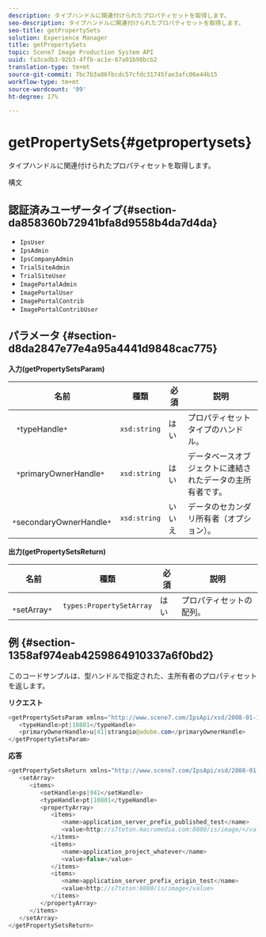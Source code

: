 ```yaml
---
description: タイプハンドルに関連付けられたプロパティセットを取得します。
seo-description: タイプハンドルに関連付けられたプロパティセットを取得します。
seo-title: getPropertySets
solution: Experience Manager
title: getPropertySets
topic: Scene7 Image Production System API
uuid: fa3cadb3-92b3-4ffb-ac1e-87a01b98bcb2
translation-type: tm+mt
source-git-commit: 7bc7b3a86fbcdc57cfdc31745fae3afc06e44b15
workflow-type: tm+mt
source-wordcount: '99'
ht-degree: 17%

---
```



# getPropertySets{#getpropertysets}

タイプハンドルに関連付けられたプロパティセットを取得します。

構文

## 認証済みユーザータイプ{#section-da858360b72941bfa8d9558b4da7d4da}

* `IpsUser`
* `IpsAdmin`
* `IpsCompanyAdmin`
* `TrialSiteAdmin`
* `TrialSiteUser`
* `ImagePortalAdmin`
* `ImagePortalUser`
* `ImagePortalContrib`
* `ImagePortalContribUser`

## パラメータ {#section-d8da2847e77e4a95a4441d9848cac775}

**入力(getPropertySetsParam)**

| 名前 | 種類 | 必須 | 説明 |
|---|---|---|---|
| ` *`typeHandle`*` | `xsd:string` | はい | プロパティセットタイプのハンドル。 |
| ` *`primaryOwnerHandle`*` | `xsd:string` | はい | データベースオブジェクトに連結されたデータの主所有者です。 |
| ` *`secondaryOwnerHandle`*` | `xsd:string` | いいえ | データのセカンダリ所有者（オプション）。 |

**出力(getPropertySetsReturn)**

| 名前 | 種類 | 必須 | 説明 |
|---|---|---|---|
| ` *`setArray`*` | `types:PropertySetArray` | はい | プロパティセットの配列。 |

## 例 {#section-1358af974eab4259864910337a6f0bd2}

このコードサンプルは、型ハンドルで指定された、主所有者のプロパティセットを返します。

**リクエスト**

```java
<getPropertySetsParam xmlns="http://www.scene7.com/IpsApi/xsd/2008-01-15">
   <typeHandle>pt|10801</typeHandle>
   <primaryOwnerHandle>u|41|strangio@adobe.com</primaryOwnerHandle>
</getPropertySetsParam>
```

**応答**

```java
<getPropertySetsReturn xmlns="http://www.scene7.com/IpsApi/xsd/2008-01-15">
   <setArray>
      <items>
         <setHandle>ps|941</setHandle>
         <typeHandle>pt|10801</typeHandle>
         <propertyArray>
            <items>
               <name>application_server_prefix_published_test</name>
               <value>http://s7teton.macromedia.com:8080/is/image/</value>
            </items>
            <items>
               <name>application_project_whatever</name>
               <value>false</value>
            </items>
            <items>
               <name>application_server_prefix_origin_test</name>
               <value>http://s7teton:8080/is/image</value>
            </items>
         </propertyArray>
      </items>
   </setArray>
</getPropertySetsReturn>
```

